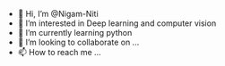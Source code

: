 - 👋 Hi, I’m @Nigam-Niti
- 👀 I’m interested in Deep learning and computer vision
- 🌱 I’m currently learning python
- 💞️ I’m looking to collaborate on ...
- 📫 How to reach me ...

<!---
Nigam-Niti/Nigam-Niti is a ✨ special ✨ repository because its `README.md` (this file) appears on your GitHub profile.
You can click the Preview link to take a look at your changes.
--->
